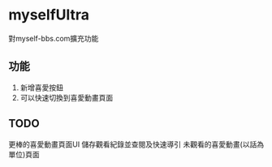 
# myselfUltra
對myself-bbs.com擴充功能

## 功能
1. 新增喜愛按鈕
2. 可以快速切換到喜愛動畫頁面

## TODO
更棒的喜愛動畫頁面UI
儲存觀看紀錄並查閱及快速導引
未觀看的喜愛動畫(以話為單位)頁面
